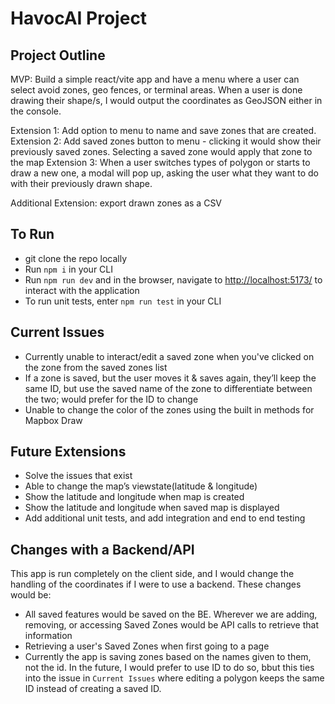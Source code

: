 # HavocAI Project

## Project Outline

MVP: Build a simple react/vite app and have a menu where a user can select avoid zones, geo fences, or terminal areas. When a user is done drawing their shape/s, I would output the coordinates as GeoJSON either in the console.

Extension 1: Add option to menu to name and save zones that are created.
Extension 2: Add saved zones button to menu - clicking it would show their previously saved zones. Selecting a saved zone would apply that zone to the map
Extension 3: When a user switches types of polygon or starts to draw a new one, a modal will pop up, asking the user what they want to do with their previously drawn shape.

Additional Extension: export drawn zones as a CSV

## To Run
- git clone the repo locally
- Run ```npm i``` in your CLI
- Run ```npm run dev``` and in the browser, navigate to [http://localhost:5173/](http://localhost:5173/) to interact with the application
- To run unit tests, enter ```npm run test``` in your CLI

## Current Issues
- Currently unable to interact/edit a saved zone when you've clicked on the zone from the saved zones list
- If a zone is saved, but the user moves it & saves again, they’ll keep the same ID, but use the saved name of the zone to differentiate between the two; would prefer for the ID to change
- Unable to change the color of the zones using the built in methods for Mapbox Draw

## Future Extensions
- Solve the issues that exist
- Able to change the map’s viewstate(latitude & longitude)
- Show the latitude and longitude when map is created
- Show the latitude and longitude when saved map is displayed
- Add additional unit tests, and add integration and end to end testing

## Changes with a Backend/API
This app is run completely on the client side, and I would change the handling of the coordinates if I were to use a backend. These changes would be:

- All saved features would be saved on the BE. Wherever we are adding, removing, or accessing Saved Zones would be API calls to retrieve that information
- Retrieving a user's Saved Zones when first going to a page
- Currently the app is saving zones based on the names given to them, not the id. In the future, I would prefer to use ID to do so, bbut this ties into the issue in `Current Issues` where editing a polygon keeps the same ID instead of creating a saved ID.



